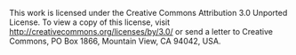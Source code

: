 This work is licensed under the Creative Commons Attribution 3.0 Unported License. 
To view a copy of this license, visit http://creativecommons.org/licenses/by/3.0/ 
or send a letter to Creative Commons, PO Box 1866, Mountain View, CA 94042, USA.
